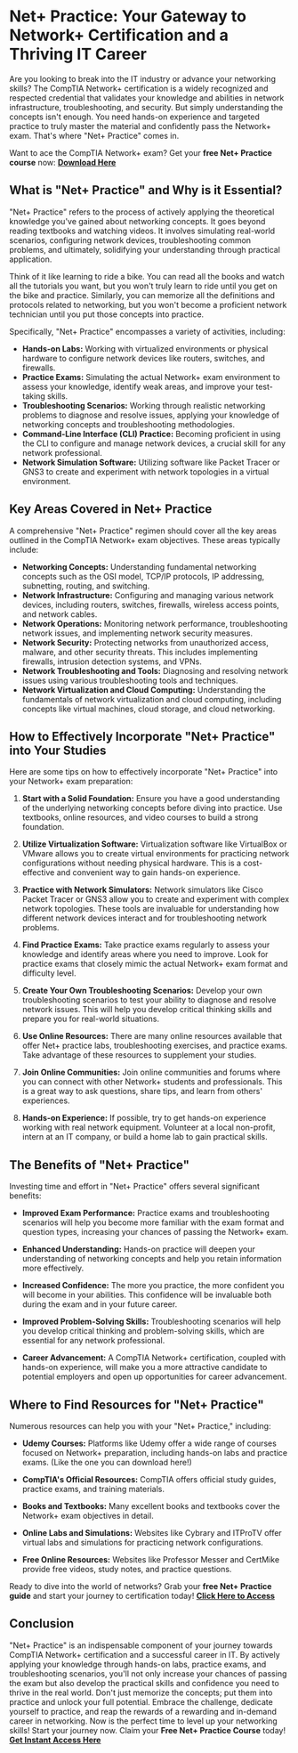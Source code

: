 # Net+ Practice: Your Gateway to Network+ Certification and a Thriving IT Career

Are you looking to break into the IT industry or advance your networking skills? The CompTIA Network+ certification is a widely recognized and respected credential that validates your knowledge and abilities in network infrastructure, troubleshooting, and security.  But simply understanding the concepts isn't enough. You need hands-on experience and targeted practice to truly master the material and confidently pass the Network+ exam. That's where "Net+ Practice" comes in.

Want to ace the CompTIA Network+ exam?  Get your **free Net+ Practice course** now: [**Download Here**](https://udemywork.com/net-practice)

## What is "Net+ Practice" and Why is it Essential?

"Net+ Practice" refers to the process of actively applying the theoretical knowledge you've gained about networking concepts. It goes beyond reading textbooks and watching videos. It involves simulating real-world scenarios, configuring network devices, troubleshooting common problems, and ultimately, solidifying your understanding through practical application.

Think of it like learning to ride a bike. You can read all the books and watch all the tutorials you want, but you won't truly learn to ride until you get on the bike and practice.  Similarly, you can memorize all the definitions and protocols related to networking, but you won't become a proficient network technician until you put those concepts into practice.

Specifically, "Net+ Practice" encompasses a variety of activities, including:

*   **Hands-on Labs:**  Working with virtualized environments or physical hardware to configure network devices like routers, switches, and firewalls.
*   **Practice Exams:**  Simulating the actual Network+ exam environment to assess your knowledge, identify weak areas, and improve your test-taking skills.
*   **Troubleshooting Scenarios:**  Working through realistic networking problems to diagnose and resolve issues, applying your knowledge of networking concepts and troubleshooting methodologies.
*   **Command-Line Interface (CLI) Practice:**  Becoming proficient in using the CLI to configure and manage network devices, a crucial skill for any network professional.
*   **Network Simulation Software:**  Utilizing software like Packet Tracer or GNS3 to create and experiment with network topologies in a virtual environment.

## Key Areas Covered in Net+ Practice

A comprehensive "Net+ Practice" regimen should cover all the key areas outlined in the CompTIA Network+ exam objectives. These areas typically include:

*   **Networking Concepts:**  Understanding fundamental networking concepts such as the OSI model, TCP/IP protocols, IP addressing, subnetting, routing, and switching.
*   **Network Infrastructure:**  Configuring and managing various network devices, including routers, switches, firewalls, wireless access points, and network cables.
*   **Network Operations:**  Monitoring network performance, troubleshooting network issues, and implementing network security measures.
*   **Network Security:**  Protecting networks from unauthorized access, malware, and other security threats. This includes implementing firewalls, intrusion detection systems, and VPNs.
*   **Network Troubleshooting and Tools:**  Diagnosing and resolving network issues using various troubleshooting tools and techniques.
*   **Network Virtualization and Cloud Computing:** Understanding the fundamentals of network virtualization and cloud computing, including concepts like virtual machines, cloud storage, and cloud networking.

## How to Effectively Incorporate "Net+ Practice" into Your Studies

Here are some tips on how to effectively incorporate "Net+ Practice" into your Network+ exam preparation:

1.  **Start with a Solid Foundation:**  Ensure you have a good understanding of the underlying networking concepts before diving into practice. Use textbooks, online resources, and video courses to build a strong foundation.

2.  **Utilize Virtualization Software:**  Virtualization software like VirtualBox or VMware allows you to create virtual environments for practicing network configurations without needing physical hardware. This is a cost-effective and convenient way to gain hands-on experience.

3.  **Practice with Network Simulators:**  Network simulators like Cisco Packet Tracer or GNS3 allow you to create and experiment with complex network topologies. These tools are invaluable for understanding how different network devices interact and for troubleshooting network problems.

4.  **Find Practice Exams:**  Take practice exams regularly to assess your knowledge and identify areas where you need to improve. Look for practice exams that closely mimic the actual Network+ exam format and difficulty level.

5.  **Create Your Own Troubleshooting Scenarios:**  Develop your own troubleshooting scenarios to test your ability to diagnose and resolve network issues. This will help you develop critical thinking skills and prepare you for real-world situations.

6.  **Use Online Resources:**  There are many online resources available that offer Net+ practice labs, troubleshooting exercises, and practice exams. Take advantage of these resources to supplement your studies.

7.  **Join Online Communities:**  Join online communities and forums where you can connect with other Network+ students and professionals. This is a great way to ask questions, share tips, and learn from others' experiences.

8.  **Hands-on Experience:** If possible, try to get hands-on experience working with real network equipment. Volunteer at a local non-profit, intern at an IT company, or build a home lab to gain practical skills.

## The Benefits of "Net+ Practice"

Investing time and effort in "Net+ Practice" offers several significant benefits:

*   **Improved Exam Performance:**  Practice exams and troubleshooting scenarios will help you become more familiar with the exam format and question types, increasing your chances of passing the Network+ exam.

*   **Enhanced Understanding:**  Hands-on practice will deepen your understanding of networking concepts and help you retain information more effectively.

*   **Increased Confidence:**  The more you practice, the more confident you will become in your abilities. This confidence will be invaluable both during the exam and in your future career.

*   **Improved Problem-Solving Skills:**  Troubleshooting scenarios will help you develop critical thinking and problem-solving skills, which are essential for any network professional.

*   **Career Advancement:**  A CompTIA Network+ certification, coupled with hands-on experience, will make you a more attractive candidate to potential employers and open up opportunities for career advancement.

## Where to Find Resources for "Net+ Practice"

Numerous resources can help you with your "Net+ Practice," including:

*   **Udemy Courses:** Platforms like Udemy offer a wide range of courses focused on Network+ preparation, including hands-on labs and practice exams.  (Like the one you can download here!)

*   **CompTIA's Official Resources:** CompTIA offers official study guides, practice exams, and training materials.

*   **Books and Textbooks:** Many excellent books and textbooks cover the Network+ exam objectives in detail.

*   **Online Labs and Simulations:**  Websites like Cybrary and ITProTV offer virtual labs and simulations for practicing network configurations.

*   **Free Online Resources:**  Websites like Professor Messer and CertMike provide free videos, study notes, and practice questions.

Ready to dive into the world of networks?  Grab your **free Net+ Practice guide** and start your journey to certification today! [**Click Here to Access**](https://udemywork.com/net-practice)

## Conclusion

"Net+ Practice" is an indispensable component of your journey towards CompTIA Network+ certification and a successful career in IT. By actively applying your knowledge through hands-on labs, practice exams, and troubleshooting scenarios, you'll not only increase your chances of passing the exam but also develop the practical skills and confidence you need to thrive in the real world. Don't just memorize the concepts; put them into practice and unlock your full potential. Embrace the challenge, dedicate yourself to practice, and reap the rewards of a rewarding and in-demand career in networking. Now is the perfect time to level up your networking skills! Start your journey now. Claim your **Free Net+ Practice Course** today! [**Get Instant Access Here**](https://udemywork.com/net-practice)
